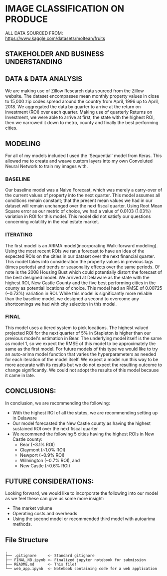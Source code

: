 # IMAGE CLASSIFICATION ON PRODUCE

ALL DATA SOURCED FROM: https://www.kaggle.com/datasets/moltean/fruits

## STAKEHOLDER AND BUSINESS UNDERSTANDING 


## DATA  &  DATA ANALYSIS
We are making use of Zillow Research data sourced from the Zillow website. The dataset encompasses mean monthly property values in close to 15,000 
zip codes spread around the country from April, 1996 up to April, 2018. We aggregated the data by quarter to arrive at the return on investment (ROI) over 
each quarter. Making use of quarterly Returns on Investment, we were able to arrive at first, the state with the highest ROI, then we narrowed it down to 
metro, county and finally the best performing cities.  

## MODELING
For all of my models included I used the 'Sequential' model from Keras. This allowed me to create and weave custom layers into my own Convoluted Neural Network to train my images with.

### BASELINE
Our baseline model was a Naive Forecast, which was merely a carry-over of the current values of property into the next quarter. This model assumes all
conditions remain constant; that the present mean values we had in our dataset will remain unchanged over the next fiscal quarter. Using Root Mean Square error as our metric of choice, we had a value of 0.0103 (1.03%) variation in ROI for this model. This model did not satisfy our questions concerning volatility in the real estate market.

### ITERATING
The first model is an ARIMA model(incorporating Walk-forward modeling). Using the most recent ROIs we ran a forecast to have an idea of the expected ROIs on the cities in our dataset over the next financial quarter. This model takes into consideration the property values in previous lags (times periods) and trends or seasonality effects over the same periods. Of note is the 2008 Housing Bust which could potentially distort the forecast of the best designed model. We arrived at Delaware as the state with the highest ROI, New Castle County and the five best performing cities in the county as potential locations of choice. This model had an RMSE of 0.00725 (~0.73%) variation in ROI. While this model is significantly more reliable than the baseline model, we designed a second to overcome any shortcomings we had with city selection in this model.

### FINAL
This model uses a tiered system to pick locations. The highest valued projected ROI for the next quarter of 5% in Stapleton is higher than our previous model's estimation in Bear. The underlying model itself is the same as model 1, so we expect the RMSE of this model to be approximately the same as the first model. For future models of this type we would like to try an auto-arima model function that varies the hyperparameters as needed for each iteration of the model itself. We expect a model run this way to be more accurate with its results but we do not expect the resulting outcome to change significantly. We could not adopt the results of this model because it came in late.

## CONCLUSIONS:
In conclusion, we are recommending the following:
- With the highest ROI of all the states, we are recommending setting up in Delaware
- Our model forecasted the New Castle county as having the highest sustained ROI over the next fiscal quarter
- We recommend the following 5 cities having the highest ROIs in New Castle county: 
     - Bear (~3.1% ROI)
     - Claymont (~1.0% ROI)
     - Newport (~0.9% ROI)
     - Wilmington (~0.7% ROI), and 
     - New Castle (~0.6% ROI)

## FUTURE CONSIDERATIONS:
Looking forward, we would like to incorporate the following into our model as we feel these can give us some more insight:
- The market volume 
- Operating costs and overheads
- Using the second model or recommended third model with autoarima methods.

## File Structure
```
.
├── .gitignore     <- Standard gitignore
├── FINAL_NB.ipynb <- Finalized jupyter notebook for submission
├── README.md      <- This file!
└── web_app.ipynb  <- Notebook containing code for a web application
```
